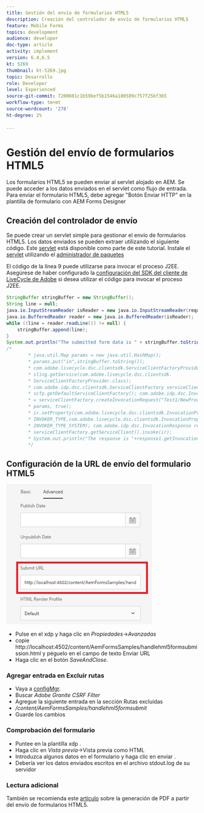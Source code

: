 ```yaml
---
title: Gestión del envío de formularios HTML5
description: Creación del controlador de envío de formularios HTML5
feature: Mobile Forms
topics: development
audience: developer
doc-type: article
activity: implement
version: 6.4,6.5
kt: 5269
thumbnail: kt-5269.jpg
topic: Desarrollo
role: Developer
level: Experienced
source-git-commit: 7200601c1b59bef5b1546a100589c757f25bf365
workflow-type: tm+mt
source-wordcount: '278'
ht-degree: 2%

---
```



# Gestión del envío de formularios HTML5

Los formularios HTML5 se pueden enviar al servlet alojado en AEM. Se puede acceder a los datos enviados en el servlet como flujo de entrada. Para enviar el formulario HTML5, debe agregar &quot;Botón Enviar HTTP&quot; en la plantilla de formulario con AEM Forms Designer

## Creación del controlador de envío

Se puede crear un servlet simple para gestionar el envío de formularios HTML5. Los datos enviados se pueden extraer utilizando el siguiente código. Este [servlet](assets/html5-submit-handler.zip) está disponible como parte de este tutorial. Instale el [servlet](assets/html5-submit-handler.zip) utilizando el [administrador de paquetes](http://localhost:4502/crx/packmgr/index.jsp)

El código de la línea 9 puede utilizarse para invocar el proceso J2EE. Asegúrese de haber configurado la [configuración del SDK del cliente de LiveCycle de Adobe](https://helpx.adobe.com/aem-forms/6/submit-form-data-livecycle-process.html) si desea utilizar el código para invocar el proceso J2EE.

```java
StringBuffer stringBuffer = new StringBuffer();
String line = null;
java.io.InputStreamReader isReader = new java.io.InputStreamReader(request.getInputStream(), "UTF-8");
java.io.BufferedReader reader = new java.io.BufferedReader(isReader);
while ((line = reader.readLine()) != null) {
    stringBuffer.append(line);
}
System.out.println("The submitted form data is " + stringBuffer.toString());
/*
        * java.util.Map params = new java.util.HashMap();
        * params.put("in",stringBuffer.toString());
        * com.adobe.livecycle.dsc.clientsdk.ServiceClientFactoryProvider scfp =
        * sling.getService(com.adobe.livecycle.dsc.clientsdk.
        * ServiceClientFactoryProvider.class);
        * com.adobe.idp.dsc.clientsdk.ServiceClientFactory serviceClientFactory =
        * scfp.getDefaultServiceClientFactory(); com.adobe.idp.dsc.InvocationRequest ir
        * = serviceClientFactory.createInvocationRequest("Test1/NewProcess1", "invoke",
        * params, true);
        * ir.setProperty(com.adobe.livecycle.dsc.clientsdk.InvocationProperties.
        * INVOKER_TYPE,com.adobe.livecycle.dsc.clientsdk.InvocationProperties.
        * INVOKER_TYPE_SYSTEM); com.adobe.idp.dsc.InvocationResponse response1 =
        * serviceClientFactory.getServiceClient().invoke(ir);
        * System.out.println("The response is "+response1.getInvocationId());
        */
```


## Configuración de la URL de envío del formulario HTML5

![submit-url](assets/submit-url.PNG)

* Pulse en el xdp y haga clic en _Propiedades_->_Avanzadas_
* copie http://localhost:4502/content/AemFormsSamples/handlehml5formsubmission.html y péguelo en el campo de texto Enviar URL
* Haga clic en el botón _SaveAndClose_.

### Agregar entrada en Excluir rutas

* Vaya a [configMgr](http://localhost:4502/system/console/configMgr).
* Buscar _Adobe Granite CSRF Filter_
* Agregue la siguiente entrada en la sección Rutas excluidas
* _/content/AemFormsSamples/handlehml5formsubmit_
* Guarde los cambios

### Comprobación del formulario

* Puntee en la plantilla xdp .
* Haga clic en _Vista previa_->Vista previa como HTML
* Introduzca algunos datos en el formulario y haga clic en enviar .
* Debería ver los datos enviados escritos en el archivo stdout.log de su servidor

### Lectura adicional

También se recomienda este [artículo](https://experienceleague.adobe.com/docs/experience-manager-learn/forms/document-services/generate-pdf-from-mobile-form-submission-article.html) sobre la generación de PDF a partir del envío de formularios HTML5.




